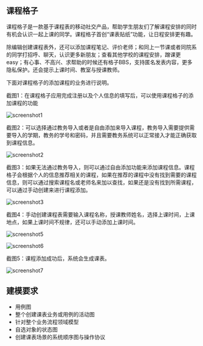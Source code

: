 ## 课程格子

课程格子是一款基于课程表的移动社交产品，帮助学生朋友们了解课程安排的同时有机会认识一起上课的同学。课程格子首创“课表贴纸”功能，让日程安排更有趣。

除编辑创建课程表外，还可以添加课程笔记、评价老师；和同上一节课或者同院系的同学打招呼、聊天，认识更多新朋友；查看其他学校的课程安排，蹭课更easy；有心事、不高兴、求帮助的时候还有格子BBS，支持匿名发表内容，更多隐私保护。还会提示上课时间、教室与授课教师。

下面对课程格子的添加课程的业务进行说明。

截图1：在课程格子应用完成注册以及个人信息的填写后，可以使用课程格子的添加课程的功能

![screenshot1](https://raw.githubusercontent.com/SYSU-BronzeTiki/Documents/master/image/课程格子文档/screenshot1.jpg)

截图2：可以选择通过教务导入或者是自由添加来导入课程，教务导入需要提供需要导入的学期，教务的学号和密码，并且需要教务系统可以正常接入才能正确获取到课程信息。

![screenshot2](https://raw.githubusercontent.com/SYSU-BronzeTiki/Documents/master/image/课程格子文档/screenshot2.jpg)

截图3：如果无法通过教务导入，则可以通过自由添加功能来添加课程信息。课程格子会根据个人的信息推荐相关的课程，如果在推荐的课程中没有找到需要的课程信息，则可以通过搜索课程名或老师名来加以查找，如果还是没有找到所需课程，可以通过手动创建来进行课程添加。

![screenshot3](https://raw.githubusercontent.com/SYSU-BronzeTiki/Documents/master/image/课程格子文档/screenshot3.jpg)

截图4：手动创建课程表需要输入课程名称，授课教师姓名，选择上课时间，上课地点，如果上课时间不规律，还可以手动添加上课时间。

![screenshot5](https://raw.githubusercontent.com/SYSU-BronzeTiki/Documents/master/image/课程格子文档/screenshot5.jpg)

![screenshot6](https://raw.githubusercontent.com/SYSU-BronzeTiki/Documents/master/image/课程格子文档/screenshot6.jpg)

截图5：课程添加成功后，系统会生成课表。

![screenshot7](https://raw.githubusercontent.com/SYSU-BronzeTiki/Documents/master/image/课程格子文档/screenshot7.jpg)



## 建模要求
* 用例图
* 整个创建课表业务或用例的活动图
* 针对整个业务流程领域模型
* 自选对象的状态图
* 创建课表场景的系统顺序图与操作协议
